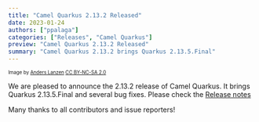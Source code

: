 ```yaml
---
title: "Camel Quarkus 2.13.2 Released"
date: 2023-01-24
authors: ["ppalaga"]
categories: ["Releases", "Camel Quarkus"]
preview: "Camel Quarkus 2.13.2 Released"
summary: "Camel Quarkus 2.13.2 brings Quarkus 2.13.5.Final"
---
```


<sub><sup>Image by <a href="https://www.flickr.com/photos/lanzen/5984113332">Anders Lanzen</a> <a href="https://creativecommons.org/licenses/by-nc-sa/2.0">CC BY-NC-SA 2.0</a></sup></sub>

We are pleased to announce the 2.13.2 release of Camel Quarkus.
It brings Quarkus 2.13.5.Final and several bug fixes.
Please check the [Release notes](/releases/q-2.13.2/)

Many thanks to all contributors and issue reporters!
